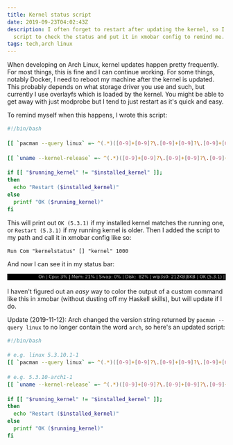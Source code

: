 ```yaml
---
title: Kernel status script
date: 2019-09-23T04:02:43Z
description: I often forget to restart after updating the kernel, so I wrote a
  script to check the status and put it in xmobar config to remind me.
tags: tech,arch linux
---
```


When developing on Arch Linux, kernel updates happen pretty frequently. For most
things, this is fine and I can continue working. For some things, notably
Docker, I need to reboot my machine after the kernel is updated. This probably
depends on what storage driver you use and such, but currently I use overlayfs
which is loaded by the kernel. You might be able to get away with just modprobe
but I tend to just restart as it's quick and easy.

To remind myself when this happens, I wrote this script:
```bash
#!/bin/bash

[[ `pacman --query linux` =~ ^(.*)([0-9]+[0-9]?\.[0-9]+[0-9]?\.[0-9]+[0-9]?)(.*)$ ]] && installed_kernel=${BASH_REMATCH[2]};

[[ `uname --kernel-release` =~ ^(.*)([0-9]+[0-9]?\.[0-9]+[0-9]?\.[0-9]+[0-9]?)(.*)$ ]] && running_kernel=${BASH_REMATCH[2]};

if [[ "$running_kernel" != "$installed_kernel" ]];
then
  echo "Restart ($installed_kernel)"
else
  printf "OK ($running_kernel)"
fi
```

This will print out `OK (5.3.1)` if my installed kernel matches the running one,
or `Restart (5.3.1)` if my running kernel is older. Then I added the script to
my path and call it in xmobar config like so:

```
Run Com "kernelstatus" [] "kernel" 1000
```

And now I can see it in my status bar:

![The kernel status](./xmobar.png)

I haven't figured out an _easy_ way to color the output of a custom command like
this in xmobar (without dusting off my Haskell skills), but will update if I do.

Update (2019-11-12): Arch changed the version string returned by `pacman --query
linux` to no longer contain the word `arch`, so here's an updated script:

```bash
#!/bin/bash

# e.g. linux 5.3.10.1-1
[[ `pacman --query linux` =~ ^(.*)([0-9]+[0-9]?\.[0-9]+[0-9]?\.[0-9]+[0-9]?)(\.[0-9]+-[0-9]+)(.*)$ ]] && installed_kernel=${BASH_REMATCH[2]};

# e.g. 5.3.10-arch1-1
[[ `uname --kernel-release` =~ ^(.*)([0-9]+[0-9]?\.[0-9]+[0-9]?\.[0-9]+[0-9]?)(.*)$ ]] && running_kernel=${BASH_REMATCH[2]};

if [[ "$running_kernel" != "$installed_kernel" ]];
then
  echo "Restart ($installed_kernel)"
else
  printf "OK ($running_kernel)"
fi

```
